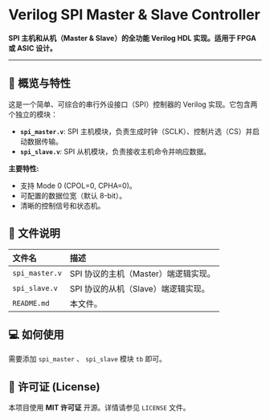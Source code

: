 # Verilog SPI Master & Slave Controller

**SPI 主机和从机（Master & Slave）的全功能 Verilog HDL 实现。适用于 FPGA 或 ASIC 设计。**

---

## 🚀 概览与特性

这是一个简单、可综合的串行外设接口（SPI）控制器的 Verilog 实现。它包含两个独立的模块：

* **`spi_master.v`**: SPI 主机模块，负责生成时钟（SCLK）、控制片选（CS）并启动数据传输。
* **`spi_slave.v`**: SPI 从机模块，负责接收主机命令并响应数据。

**主要特性:**
* 支持 Mode 0 (CPOL=0, CPHA=0)。
* 可配置的数据位宽（默认 8-bit）。
* 清晰的控制信号和状态机。

## 📁 文件说明

| 文件名 | 描述 |
| :--- | :--- |
| `spi_master.v` | SPI 协议的主机（Master）端逻辑实现。 |
| `spi_slave.v` | SPI 协议的从机（Slave）端逻辑实现。 |
| `README.md` | 本文件。 |

## 💻 如何使用

需要添加 `spi_master` 、 `spi_slave` 模块 `tb` 即可。


## 📜 许可证 (License)

本项目使用 **MIT 许可证** 开源。详情请参见 `LICENSE` 文件。

